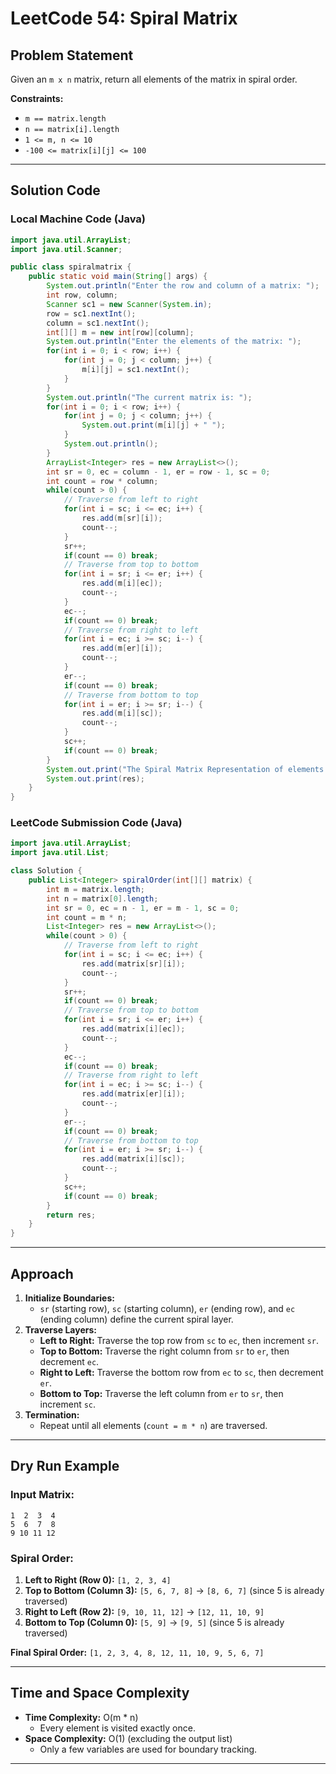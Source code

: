 # LeetCode 54: Spiral Matrix

## Problem Statement
Given an `m x n` matrix, return all elements of the matrix in spiral order.

**Constraints:**
- `m == matrix.length`
- `n == matrix[i].length`
- `1 <= m, n <= 10`
- `-100 <= matrix[i][j] <= 100`

---

## Solution Code

### Local Machine Code (Java)
```java
import java.util.ArrayList;
import java.util.Scanner;

public class spiralmatrix {
    public static void main(String[] args) {
        System.out.println("Enter the row and column of a matrix: ");
        int row, column;
        Scanner sc1 = new Scanner(System.in);
        row = sc1.nextInt();
        column = sc1.nextInt();
        int[][] m = new int[row][column];
        System.out.println("Enter the elements of the matrix: ");
        for(int i = 0; i < row; i++) {
            for(int j = 0; j < column; j++) {
                m[i][j] = sc1.nextInt();
            }
        }
        System.out.println("The current matrix is: ");
        for(int i = 0; i < row; i++) {
            for(int j = 0; j < column; j++) {
                System.out.print(m[i][j] + " ");
            }
            System.out.println();
        }
        ArrayList<Integer> res = new ArrayList<>();
        int sr = 0, ec = column - 1, er = row - 1, sc = 0;
        int count = row * column;
        while(count > 0) {
            // Traverse from left to right
            for(int i = sc; i <= ec; i++) {
                res.add(m[sr][i]);
                count--;
            }
            sr++;
            if(count == 0) break;
            // Traverse from top to bottom
            for(int i = sr; i <= er; i++) {
                res.add(m[i][ec]);
                count--;
            }
            ec--;
            if(count == 0) break;
            // Traverse from right to left
            for(int i = ec; i >= sc; i--) {
                res.add(m[er][i]);
                count--;
            }
            er--;
            if(count == 0) break;
            // Traverse from bottom to top
            for(int i = er; i >= sr; i--) {
                res.add(m[i][sc]);
                count--;
            }
            sc++;
            if(count == 0) break;
        }
        System.out.print("The Spiral Matrix Representation of elements is: ");
        System.out.print(res);
    }
}
```

### LeetCode Submission Code (Java)
```java
import java.util.ArrayList;
import java.util.List;

class Solution {
    public List<Integer> spiralOrder(int[][] matrix) {
        int m = matrix.length;
        int n = matrix[0].length;
        int sr = 0, ec = n - 1, er = m - 1, sc = 0;
        int count = m * n;
        List<Integer> res = new ArrayList<>();
        while(count > 0) {
            // Traverse from left to right
            for(int i = sc; i <= ec; i++) {
                res.add(matrix[sr][i]);
                count--;
            }
            sr++;
            if(count == 0) break;
            // Traverse from top to bottom
            for(int i = sr; i <= er; i++) {
                res.add(matrix[i][ec]);
                count--;
            }
            ec--;
            if(count == 0) break;
            // Traverse from right to left
            for(int i = ec; i >= sc; i--) {
                res.add(matrix[er][i]);
                count--;
            }
            er--;
            if(count == 0) break;
            // Traverse from bottom to top
            for(int i = er; i >= sr; i--) {
                res.add(matrix[i][sc]);
                count--;
            }
            sc++;
            if(count == 0) break;
        }
        return res;
    }
}
```

---

## Approach
1. **Initialize Boundaries:**
   - `sr` (starting row), `sc` (starting column), `er` (ending row), and `ec` (ending column) define the current spiral layer.
2. **Traverse Layers:**
   - **Left to Right:** Traverse the top row from `sc` to `ec`, then increment `sr`.
   - **Top to Bottom:** Traverse the right column from `sr` to `er`, then decrement `ec`.
   - **Right to Left:** Traverse the bottom row from `ec` to `sc`, then decrement `er`.
   - **Bottom to Top:** Traverse the left column from `er` to `sr`, then increment `sc`.
3. **Termination:**
   - Repeat until all elements (`count = m * n`) are traversed.

---

## Dry Run Example

### Input Matrix:
```
1  2  3  4
5  6  7  8
9 10 11 12
```

### Spiral Order:
1. **Left to Right (Row 0):** `[1, 2, 3, 4]`
2. **Top to Bottom (Column 3):** `[5, 6, 7, 8]` → `[8, 6, 7]` (since 5 is already traversed)
3. **Right to Left (Row 2):** `[9, 10, 11, 12]` → `[12, 11, 10, 9]`
4. **Bottom to Top (Column 0):** `[5, 9]` → `[9, 5]` (since 5 is already traversed)

**Final Spiral Order:**
`[1, 2, 3, 4, 8, 12, 11, 10, 9, 5, 6, 7]`

---

## Time and Space Complexity
- **Time Complexity:** O(m * n)
  - Every element is visited exactly once.
- **Space Complexity:** O(1) (excluding the output list)
  - Only a few variables are used for boundary tracking.

---
